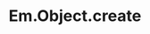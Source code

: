 ---
title: Em.Object.create
template: topic.jade
tags: [ 'object' ]
description: create an instance of an object
arguments:
    "{ }":
        required: false
        description: object hash of properties for the newly created object
return: new object instance
---